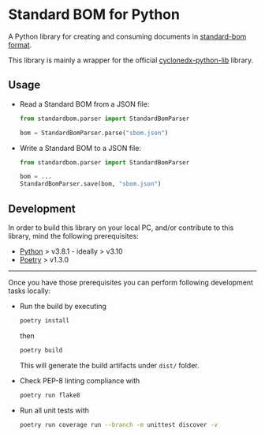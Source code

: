 # Standard BOM for Python

A Python library for creating and consuming documents in
[standard-bom format](https://sbom.siemens.io/latest/format.html).

This library is mainly a wrapper for the official
[cyclonedx-python-lib](https://github.com/CycloneDX/cyclonedx-python-lib/) library.

## Usage

- Read a Standard BOM from a JSON file:

    ```python
    from standardbom.parser import StandardBomParser

    bom = StandardBomParser.parse("sbom.json")
    ```

- Write a Standard BOM to a JSON file:

    ```python
    from standardbom.parser import StandardBomParser

    bom = ...
    StandardBomParser.save(bom, "sbom.json")
    ```

## Development

In order to build this library on your local PC, and/or contribute to this library, mind the following prerequisites:

- [Python](https://www.python.org/doc/versions/) > v3.8.1 - ideally > v3.10
- [Poetry](https://python-poetry.org/) > v1.3.0

---
Once you have those prerequisites you can perform following development tasks locally:

- Run the build by executing

    ```bash
    poetry install
    ```

    then

    ```bash
    poetry build
    ```

    This will generate the build artifacts under `dist/` folder.


- Check PEP-8 linting compliance with

    ```bash
    poetry run flake8
    ```


- Run all unit tests with

    ```bash
    poetry run coverage run --branch -m unittest discover -v
    ```
